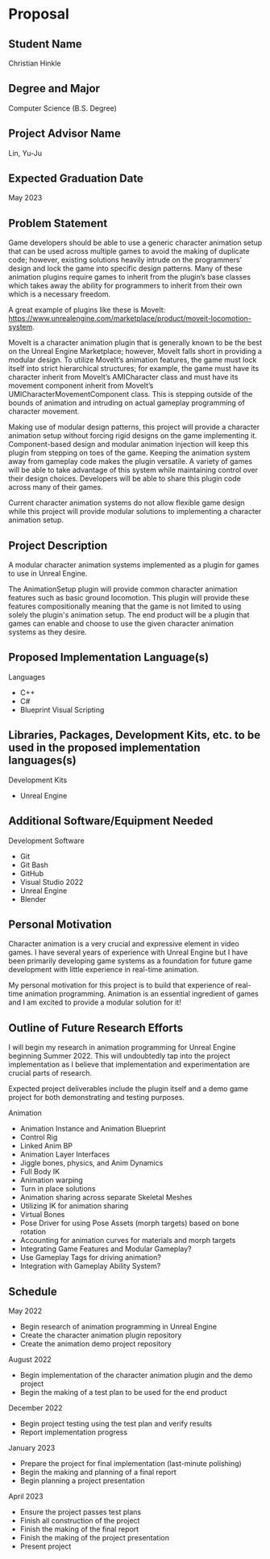 # Proposal



## Student Name
Christian Hinkle


## Degree and Major
Computer Science (B.S. Degree)


## Project Advisor Name
Lin, Yu-Ju


## Expected Graduation Date
May 2023


## Problem Statement
Game developers should be able to use a generic character animation setup that can be used across multiple games to avoid the making of duplicate code; however, existing solutions heavily intrude on the programmers’ design and lock the game into specific design patterns. Many of these animation plugins require games to inherit from the plugin’s base classes which takes away the ability for programmers to inherit from their own which is a necessary freedom.

A great example of plugins like these is MoveIt: https://www.unrealengine.com/marketplace/product/moveit-locomotion-system.

MoveIt is a character animation plugin that is generally known to be the best on the Unreal Engine Marketplace; however, MoveIt falls short in providing a modular design. To utilize MoveIt’s animation features, the game must lock itself into strict hierarchical structures; for example, the game must have its character inherit from MoveIt’s AMICharacter class and must have its movement component inherit from MoveIt’s UMICharacterMovementComponent class. This is stepping outside of the bounds of animation and intruding on actual gameplay programming of character movement.

Making use of modular design patterns, this project will provide a character animation setup without forcing rigid designs on the game implementing it. Component-based design and modular animation injection will keep this plugin from stepping on toes of the game. Keeping the animation system away from gameplay code makes the plugin versatile. A variety of games will be able to take advantage of this system while maintaining control over their design choices. Developers will be able to share this plugin code across many of their games.

Current character animation systems do not allow flexible game design while this project will provide modular solutions to implementing a character animation setup.


## Project Description
A modular character animation systems implemented as a plugin for games to use in Unreal Engine.

The AnimationSetup plugin will provide common character animation features such as basic ground locomotion. This plugin will provide these features compositionally meaning that the game is not limited to using solely the plugin's animation setup. The end product will be a plugin that games can enable and choose to use the given character animation systems as they desire.


## Proposed Implementation Language(s)
Languages
- C++
- C#
- Blueprint Visual Scripting


## Libraries, Packages, Development Kits, etc. to be used in the proposed implementation languages(s)
Development Kits
- Unreal Engine


## Additional Software/Equipment Needed
Development Software
- Git
- Git Bash
- GitHub
- Visual Studio 2022
- Unreal Engine
- Blender


## Personal Motivation
Character animation is a very crucial and expressive element in video games. I have several years of experience with Unreal Engine but I have been primarily developing game systems as a foundation for future game development with little experience in real-time animation.

My personal motivation for this project is to build that experience of real-time animation programming. Animation is an essential ingredient of games and I am excited to provide a modular solution for it!


## Outline of Future Research Efforts
I will begin my research in animation programming for Unreal Engine beginning Summer 2022. This will undoubtedly tap into the project implementation as I believe that implementation and experimentation are crucial parts of research.

Expected project deliverables include the plugin itself and a demo game project for both demonstrating and testing purposes.

Animation
- Animation Instance and Animation Blueprint
- Control Rig
- Linked Anim BP
- Animation Layer Interfaces
- Jiggle bones, physics, and Anim Dynamics
- Full Body IK
- Animation warping
- Turn in place solutions
- Animation sharing across separate Skeletal Meshes
- Utilizing IK for animation sharing
- Virtual Bones
- Pose Driver for using Pose Assets (morph targets) based on bone rotation
- Accounting for animation curves for materials and morph targets
- Integrating Game Features and Modular Gameplay?
- Use Gameplay Tags for driving animation?
- Integration with Gameplay Ability System?


## Schedule
May 2022
 - Begin research of animation programming in Unreal Engine
 - Create the character animation plugin repository
 - Create the animation demo project repository

August 2022
 - Begin implementation of the character animation plugin and the demo project
 - Begin the making of a test plan to be used for the end product

December 2022
 - Begin project testing using the test plan and verify results
 - Report implementation progress

January 2023
 - Prepare the project for final implementation (last-minute polishing)
 - Begin the making and planning of a final report
 - Begin planning a project presentation

April 2023
 - Ensure the project passes test plans
 - Finish all construction of the project
 - Finish the making of the final report
 - Finish the making of the project presentation
 - Present project
